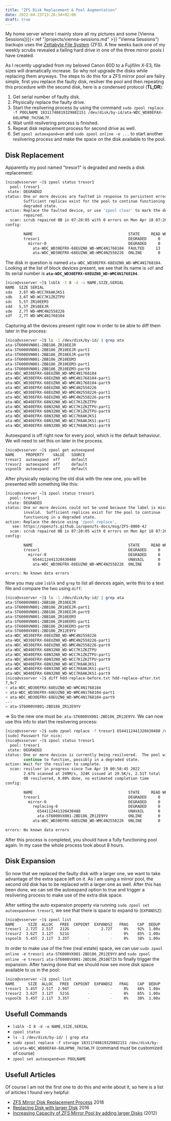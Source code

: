 ```yaml
---
title: "ZFS Disk Replacement & Pool Augmentation"
date: 2022-04-23T13:26:34+02:00
draft: true
---
```


My home server where I mainly store all my pictures and some [Vienna Sessions]({{< ref "/projects/vienna-sessions.md" >}} "Vienna Sessions") backups uses the [Zettabyte File System](https://en.wikipedia.org/wiki/ZFS) (ZFS). A few weeks back one of my weekly scrubs revealed a failing hard drive in one of the three mirror pools I have created.

As I recently upgraded from my beloved Canon 60D to a Fujifilm X-E3, file sizes will dramatically increase. So why not upgrade the disks while replacing them anyways. The steps to do this for a ZFS mirror pool are failry simple, first you replace the faulty disk, resilver the pool and then repeating this procedure with the second disk, here is a condensed protocol (**TL;DR**):

1. Get serial number of faulty disk.
2. Physically replace the faulty drive.
3. Start the resilvering process by using the command `sudo zpool replace -f POOLNAME 18311740819329882151 /dev/disk/by-id/ata-WDC_WD80EFAX-68LHPN0_7HJSWL7F`.
4. Wait untill resilvering process is finished.
5. Repeat disk replacement process for second drive as well.
6. Set `zpool autoexpand=on` and `sudo zpool online -e ...` to start another resilvering process and make the space on the disk available to the pool.

## Disk Replacement

Apparently my pool named "tresor1" is degraded and needs a disk replacement:

```bash
[nico@vsserver ~]$ zpool status tresor1
  pool: tresor1
 state: DEGRADED
status: One or more devices are faulted in response to persistent errors.
        Sufficient replicas exist for the pool to continue functioning in a
        degraded state.
action: Replace the faulted device, or use 'zpool clear' to mark the device
        repaired.
  scan: scrub repaired 0B in 07:20:05 with 0 errors on Mon Apr 18 07:20:39 2022
config:

        NAME                                          STATE     READ WRITE CKSUM
        tresor1                                       DEGRADED     0     0     0
          mirror-0                                    DEGRADED     0     0     0
            ata-WDC_WD30EFRX-68EUZN0_WD-WMC4N1768104  FAULTED     13     0     5  too many errors
            ata-WDC_WD30EFRX-68EUZN0_WD-WMC4N2558226  ONLINE       0     0     0
```

The disk in question is named `ata-WDC_WD30EFRX-68EUZN0_WD-WMC4N1768104`. Looking at the list of block devices present, we see that its name is `sdf` and its serial number is **`ata-WDC_WD30EFRX-68EUZN0_WD-WMC4N1768104`**.

```bash
[nico@vsserver ~]$ lsblk -I 8 -d -o NAME,SIZE,SERIAL
NAME  SIZE SERIAL
sda   3,6T WD-WCC7K6AKJKS1
sdb   3,6T WD-WCC7K1ZKZTPU
sdc   5,5T ZR10EEM3
sdd   5,5T ZR10EEJR
sde   2,7T WD-WMC4N2558226
sdf   2,7T WD-WMC4N1768104
```

Capturing all the devices present right now in order to be able to diff them later in the process:

```bash
[nico@vsserver ~]$ ls -1 /dev/disk/by-id/ | grep ata
ata-ST6000VN001-2BB186_ZR10EEJR
ata-ST6000VN001-2BB186_ZR10EEJR-part1
ata-ST6000VN001-2BB186_ZR10EEJR-part9
ata-ST6000VN001-2BB186_ZR10EEM3
ata-ST6000VN001-2BB186_ZR10EEM3-part1
ata-ST6000VN001-2BB186_ZR10EEM3-part9
ata-WDC_WD30EFRX-68EUZN0_WD-WMC4N1768104
ata-WDC_WD30EFRX-68EUZN0_WD-WMC4N1768104-part1
ata-WDC_WD30EFRX-68EUZN0_WD-WMC4N1768104-part9
ata-WDC_WD30EFRX-68EUZN0_WD-WMC4N2558226
ata-WDC_WD30EFRX-68EUZN0_WD-WMC4N2558226-part1
ata-WDC_WD30EFRX-68EUZN0_WD-WMC4N2558226-part9
ata-WDC_WD40EFRX-68N32N0_WD-WCC7K1ZKZTPU
ata-WDC_WD40EFRX-68N32N0_WD-WCC7K1ZKZTPU-part1
ata-WDC_WD40EFRX-68N32N0_WD-WCC7K1ZKZTPU-part9
ata-WDC_WD40EFRX-68N32N0_WD-WCC7K6AKJKS1
ata-WDC_WD40EFRX-68N32N0_WD-WCC7K6AKJKS1-part1
ata-WDC_WD40EFRX-68N32N0_WD-WCC7K6AKJKS1-part9
```

Autoexpand is off right now for every pool, which is the default behaviour. We will need to set this on later in the process.

```bash
[nico@vsserver ~]$ zpool get autoexpand
NAME     PROPERTY    VALUE   SOURCE
tresor1  autoexpand  off     default
tresor2  autoexpand  off     default
vspoolb  autoexpand  off     default
```

After physically replacing the old disk with the new one, you will be presented with something like this:

```bash
[nico@vsserver ~]$ zpool status tresor1
  pool: tresor1
 state: DEGRADED
status: One or more devices could not be used because the label is missing or
        invalid.  Sufficient replicas exist for the pool to continue
        functioning in a degraded state.
action: Replace the device using 'zpool replace'.
   see: https://openzfs.github.io/openzfs-docs/msg/ZFS-8000-4J
  scan: scrub repaired 0B in 07:20:05 with 0 errors on Mon Apr 18 07:20:39 2022
config:

        NAME                                          STATE     READ WRITE CKSUM
        tresor1                                       DEGRADED     0     0     0
          mirror-0                                    DEGRADED     0     0     0
            6544112441320430488                       UNAVAIL      0     0     0  was /dev/disk/by-id/ata-WDC_WD30EFRX-68EUZN0_WD-WMC4N1768104-part1
            ata-WDC_WD30EFRX-68EUZN0_WD-WMC4N2558226  ONLINE       0     0     0

errors: No known data errors
```

Now you may use `lsblk` and `grep` to list all devices again, write this to a text file and compare the two using `diff`:

```bash
[nico@vsserver ~]$ ls -1 /dev/disk/by-id/ | grep ata
ata-ST6000VN001-2BB186_ZR10EEJR
ata-ST6000VN001-2BB186_ZR10EEJR-part1
ata-ST6000VN001-2BB186_ZR10EEJR-part9
ata-ST6000VN001-2BB186_ZR10EEM3
ata-ST6000VN001-2BB186_ZR10EEM3-part1
ata-ST6000VN001-2BB186_ZR10EEM3-part9
ata-ST6000VX001-2BD186_ZR12E9YV
ata-WDC_WD30EFRX-68EUZN0_WD-WMC4N2558226
ata-WDC_WD30EFRX-68EUZN0_WD-WMC4N2558226-part1
ata-WDC_WD30EFRX-68EUZN0_WD-WMC4N2558226-part9
ata-WDC_WD40EFRX-68N32N0_WD-WCC7K1ZKZTPU
ata-WDC_WD40EFRX-68N32N0_WD-WCC7K1ZKZTPU-part1
ata-WDC_WD40EFRX-68N32N0_WD-WCC7K1ZKZTPU-part9
ata-WDC_WD40EFRX-68N32N0_WD-WCC7K6AKJKS1
ata-WDC_WD40EFRX-68N32N0_WD-WCC7K6AKJKS1-part1
ata-WDC_WD40EFRX-68N32N0_WD-WCC7K6AKJKS1-part9
[nico@vsserver ~]$ diff hdd-replace-before.txt hdd-replace-after.txt
7,9c7
< ata-WDC_WD30EFRX-68EUZN0_WD-WMC4N1768104
< ata-WDC_WD30EFRX-68EUZN0_WD-WMC4N1768104-part1
< ata-WDC_WD30EFRX-68EUZN0_WD-WMC4N1768104-part9
---
> ata-ST6000VX001-2BD186_ZR12E9YV
```

=> So the new one must be: `ata-ST6000VX001-2BD186_ZR12E9YV`. We can now use this info to start the resilvering process:

```bash
[nico@vsserver ~]$ sudo zpool replace -f tresor1 6544112441320430488 /dev/disk/by-id/ata-ST6000VX001-2BD186_ZR12E9YV
[sudo] Passwort für nico:
[nico@vsserver ~]$ zpool status tresor1
  pool: tresor1
 state: DEGRADED
status: One or more devices is currently being resilvered.  The pool will
        continue to function, possibly in a degraded state.
action: Wait for the resilver to complete.
  scan: resilver in progress since Tue Apr 19 00:58:45 2022
        2.67G scanned at 249M/s, 324K issued at 29.5K/s, 2.51T total
        0B resilvered, 0.00% done, no estimated completion time
config:

        NAME                                          STATE     READ WRITE CKSUM
        tresor1                                       DEGRADED     0     0     0
          mirror-0                                    DEGRADED     0     0     0
            replacing-0                               DEGRADED     0     0     0
              6544112441320430488                     UNAVAIL      0     0     0  was /dev/disk/by-id/ata-WDC_WD30EFRX-68EUZN0_WD-WMC4N1768104-part1
              ata-ST6000VX001-2BD186_ZR12E9YV         ONLINE       0     0     0
            ata-WDC_WD30EFRX-68EUZN0_WD-WMC4N2558226  ONLINE       0     0     0

errors: No known data errors
```

After this process is completed, you should have a fully functioning pool again. In my case the whole process took about 8 hours.

## Disk Expansion

So now that we replaced the faulty disk with a larger one, we want to take advantage of the extra space left on it. As I am using a mirror pool, the second old disk has to be replaced with a larger one as well. After this has been done, we can set the autoexpand option to true and trigger a resilvering process to make use of the extra disk space.

After setting the auto expansion property via running `sudo zpool set autoexpand=on tresor1`, we see that there is space to expand to (`EXPANDSZ`):

```bash
[nico@vsserver ~]$ zpool list
NAME      SIZE  ALLOC   FREE  CKPOINT  EXPANDSZ   FRAG    CAP  DEDUP    HEALTH  ALTROOT
tresor1  2.72T  2.51T   212G        -     2.72T     0%    92%  1.00x    ONLINE  -
tresor2  3.62T  3.12T   521G        -         -     0%    85%  1.00x    ONLINE  -
vspoolb  5.45T  2.11T  3.35T        -         -     0%    38%  1.00x    ONLINE  -
```

In order to make use of the free (real estate) space, we can use `sudo zpool online -e tresor1 ata-ST6000VX001-2BD186_ZR12E9YV` and `sudo zpool online -e tresor1 ata-ST6000VX001-2BD186_ZR10ETZX` to finally trigger the expansion. After having done that we should now see more disk space available to us in the pool:

```bash
[nico@vsserver ~]$ zpool list
NAME      SIZE  ALLOC   FREE  CKPOINT  EXPANDSZ   FRAG    CAP  DEDUP    HEALTH  ALTROOT
tresor1  5.45T  2.51T  2.94T        -         -     0%    46%  1.00x    ONLINE  -
tresor2  3.62T  3.12T   521G        -         -     0%    85%  1.00x    ONLINE  -
vspoolb  5.45T  2.11T  3.35T        -         -     0%    38%  1.00x    ONLINE  -
```

## Usefull Commands

- `lsblk -I 8 -d -o NAME,SIZE,SERIAL`
- `zpool status`
- `ls -1 /dev/disk/by-id/ | grep ata`
- `sudo zpool replace -f storage 18311740819329882151 /dev/disk/by-id/ata-WDC_WD80EFAX-68LHPN0_7HJSWL7F` (command must be customized of course)
- `zpool set autoexpand=on POOLNAME`

## Usefull Articles

Of course I am not the first one to do this and write about it, so here is a list of articles I found very helpful:

- [ZFS Mirror Disk Replacement Process](https://jordanelver.co.uk/blog/2018/11/26/how-to-replace-a-failed-disk-in-a-zfs-mirror/) 2018
- [Replacing Disk with larger Disk](https://forums.freebsd.org/threads/replacing-devices-with-larger-capacity-in-mirrored-pool.55907/) 2016
- [Increasing Capacity of ZFS Mirror Pool by adding larger Disks](https://www.dan.me.uk/blog/2012/11/14/increase-capacity-of-freebsd-zfs-array-by-replacing-disks/) (2012)
